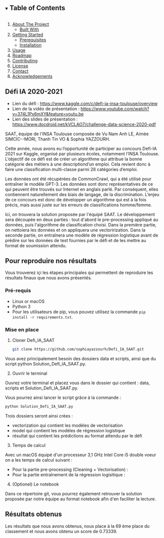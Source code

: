 

<!-- TABLE OF CONTENTS -->
<details open="open">
  <summary><h2 style="display: inline-block">Table of Contents</h2></summary>
  <ol>
    <li>
      <a href="#about-the-project">About The Project</a>
      <ul>
        <li><a href="#built-with">Built With</a></li>
      </ul>
    </li>
    <li>
      <a href="#getting-started">Getting Started</a>
      <ul>
        <li><a href="#prerequisites">Prerequisites</a></li>
        <li><a href="#installation">Installation</a></li>
      </ul>
    </li>
    <li><a href="#usage">Usage</a></li>
    <li><a href="#roadmap">Roadmap</a></li>
    <li><a href="#contributing">Contributing</a></li>
    <li><a href="#license">License</a></li>
    <li><a href="#contact">Contact</a></li>
    <li><a href="#acknowledgements">Acknowledgements</a></li>
  </ol>
</details>



<!-- ABOUT THE PROJECT -->
## Défi IA 2020-2021

- Lien du défi : https://www.kaggle.com/c/defi-ia-insa-toulouse/overview 
- Lien de la vidéo de présentation :  https://www.youtube.com/watch?v=374L1Px6mXY&feature=youtu.be 
- Lien des slides de présentation : https://www.docdroid.net/kVCLAO7/challenge-data-science-2020-pdf 

SAAT, équipe de l'INSA Toulouse composée de Vu Nam Anh LE, Aimée SIMCIC--MORI, Thanh Tin VO & Sophia YAZZOURH. 

Cette année, nous avons eu l’opportunité de participer au concours Defi-IA 2021 sur Kaggle, organisé par plusieurs écoles, notamment l’INSA Toulouse. L’objectif de ce défi est de créer un algorithme qui attribue la bonne catégorie des métiers à une descriptiond’un emploi. Cela revient donc à faire une classification multi-classe parmi 28 catégories d’emploi.

Les données ont été récupérées de CommonCrawl, qui a été utilisé pour entraîner le modèle GPT-3. Les données sont donc représentatives de ce qui peuvent être trouvés sur Internet en anglais parlé. Par conséquent, elles contiennent naturellement des biais de langage, de la discrimination. L’enjeu de ce concours est donc de développer un algorithme qui est à la fois précis, mais aussi juste sur les erreurs de classifications homme/femme.

Ici, on trouvera la solution proposée par l'équipé SAAT. Le développement sera découpée en deux parties : tout d'abord le pre-processing appliqué au données, puis l'algorithme de classification choisi. Dans la première partie, on nettoiera les données et on appliquera une vectorirization. Dans la seconde partie, on entraînera une modèle de régression logistique avant de prédire sur les données de test fournies par le défi et de les mettre au format de soumission attendu. 


<!-- GETTING STARTED -->
## Pour reproduire nos résultats

Vous trouverez içi les étapes principales qui permettent de reproduire les résultats finaux que nous avons présentés. 

### Pré-requis

- Linux or macOS
- Python 3
- Pour les utilisateurs de pip, vous pouvez utilisez la commande `pip install -r requirements.txt`.


### Mise en place

1. Cloner Defi_IA_SAAT
   ```sh
   git clone https://github.com/sophiayazzourh/Defi_IA_SAAT.git
   ```
Vous avez principalement besoin des dossiers data et scripts, ainsi que du script python Solution_Defi_IA_SAAT.py. 
  
2. Ouvrir le terminal 

Ouvrez votre terminal et placez vous dans le dossier qui contient :  data, scripts et Solution_Defi_IA_SAAT.py. 

Vous pourrez ainsi lancer le script grâce à la commande : 
   ```sh
   python Solution_Defi_IA_SAAT.py
   ```
Trois dossiers seront ainsi crées : 

- vectorization qui contient les modèles de vectorisation 
- model qui contient les modèles de régression logistique 
- résultat qui contient les prédictions au format attendu par le défi

3. Temps de calcul 

Avec un macOS équipé d'un processeur 3,1 GHz Intel Core i5 double voeur on a les temps de calcul suivant : 

- Pour la partie pre-processing (Cleaning + Vectorisation) : 
- Pour la partie entraînement de la régression logisitique : 

4. (Optionel) Le notebook 

Dans ce répertoire git, vous pourrez également retrouver la solution proposée par notre équipe au format notebook afin d'en faciliter la lecture. 

<!-- USAGE EXAMPLES -->
## Résultats obtenus 

Les résultats que nous avons obtenus, nous place à la 69 ème place du classement et nous avons obtenu un score de 0.73339. 




